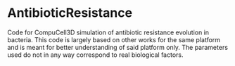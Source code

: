 # AntibioticResistance
Code for CompuCell3D simulation of antibiotic resistance evolution in bacteria. This code is largely based on other works for the same platform and is meant for better understanding of said platform only. The parameters used do not in any way correspond to real biological factors.

